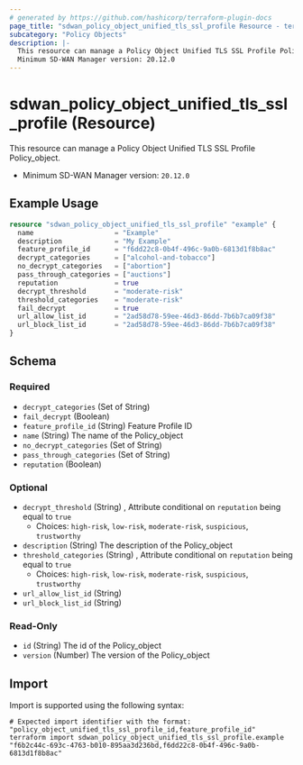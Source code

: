 ```yaml
---
# generated by https://github.com/hashicorp/terraform-plugin-docs
page_title: "sdwan_policy_object_unified_tls_ssl_profile Resource - terraform-provider-sdwan"
subcategory: "Policy Objects"
description: |-
  This resource can manage a Policy Object Unified TLS SSL Profile Policy_object.
  Minimum SD-WAN Manager version: 20.12.0
---
```


# sdwan_policy_object_unified_tls_ssl_profile (Resource)

This resource can manage a Policy Object Unified TLS SSL Profile Policy_object.
  - Minimum SD-WAN Manager version: `20.12.0`

## Example Usage

```terraform
resource "sdwan_policy_object_unified_tls_ssl_profile" "example" {
  name                    = "Example"
  description             = "My Example"
  feature_profile_id      = "f6dd22c8-0b4f-496c-9a0b-6813d1f8b8ac"
  decrypt_categories      = ["alcohol-and-tobacco"]
  no_decrypt_categories   = ["abortion"]
  pass_through_categories = ["auctions"]
  reputation              = true
  decrypt_threshold       = "moderate-risk"
  threshold_categories    = "moderate-risk"
  fail_decrypt            = true
  url_allow_list_id       = "2ad58d78-59ee-46d3-86dd-7b6b7ca09f38"
  url_block_list_id       = "2ad58d78-59ee-46d3-86dd-7b6b7ca09f38"
}
```

<!-- schema generated by tfplugindocs -->
## Schema

### Required

- `decrypt_categories` (Set of String)
- `fail_decrypt` (Boolean)
- `feature_profile_id` (String) Feature Profile ID
- `name` (String) The name of the Policy_object
- `no_decrypt_categories` (Set of String)
- `pass_through_categories` (Set of String)
- `reputation` (Boolean)

### Optional

- `decrypt_threshold` (String) , Attribute conditional on `reputation` being equal to `true`
  - Choices: `high-risk`, `low-risk`, `moderate-risk`, `suspicious`, `trustworthy`
- `description` (String) The description of the Policy_object
- `threshold_categories` (String) , Attribute conditional on `reputation` being equal to `true`
  - Choices: `high-risk`, `low-risk`, `moderate-risk`, `suspicious`, `trustworthy`
- `url_allow_list_id` (String)
- `url_block_list_id` (String)

### Read-Only

- `id` (String) The id of the Policy_object
- `version` (Number) The version of the Policy_object

## Import

Import is supported using the following syntax:

```shell
# Expected import identifier with the format: "policy_object_unified_tls_ssl_profile_id,feature_profile_id"
terraform import sdwan_policy_object_unified_tls_ssl_profile.example "f6b2c44c-693c-4763-b010-895aa3d236bd,f6dd22c8-0b4f-496c-9a0b-6813d1f8b8ac"
```

